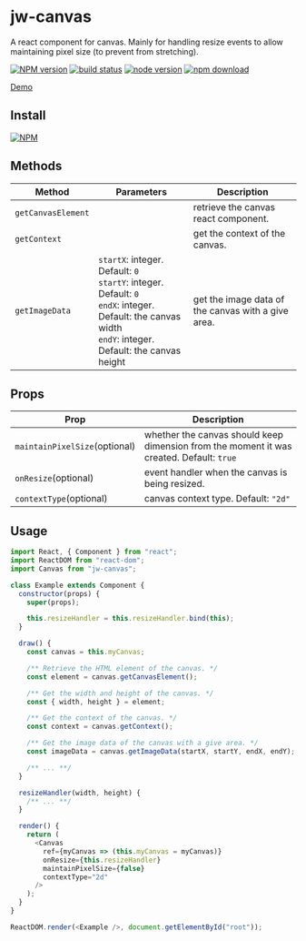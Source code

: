 # jw-canvas

A react component for canvas.
Mainly for handling resize events to allow maintaining pixel size (to prevent from stretching).

[![NPM version][npm-image]][npm-url]
[![build status][travis-image]][travis-url]
[![node version][node-image]][node-url]
[![npm download][download-image]][download-url]

[npm-image]: http://img.shields.io/npm/v/jw-canvas.svg
[npm-url]: http://npmjs.org/package/jw-canvas
[travis-image]: https://img.shields.io/travis/WaiChungWong/jw-canvas.svg
[travis-url]: https://travis-ci.org/WaiChungWong/jw-canvas
[node-image]: https://img.shields.io/badge/node.js-%3E=_0.10-green.svg
[node-url]: http://nodejs.org/download/
[download-image]: https://img.shields.io/npm/dm/jw-canvas.svg
[download-url]: https://npmjs.org/package/jw-canvas

[Demo](http://waichungwong.github.io/jw-canvas/build)

## Install

[![NPM](https://nodei.co/npm/jw-canvas.png)](https://nodei.co/npm/jw-canvas)

## Methods

| Method             | Parameters                                                                                                                                                      | Description                                        |
| ------------------ | --------------------------------------------------------------------------------------------------------------------------------------------------------------- | -------------------------------------------------- |
| `getCanvasElement` |                                                                                                                                                                 | retrieve the canvas react component.               |
| `getContext`       |                                                                                                                                                                 | get the context of the canvas.                     |
| `getImageData`     | `startX`: integer. Default: `0`<br>`startY`: integer. Default: `0`<br>`endX`: integer. Default: the canvas width<br>`endY`: integer. Default: the canvas height | get the image data of the canvas with a give area. |

## Props

| Prop                          | Description                                                                              |
| ----------------------------- | ---------------------------------------------------------------------------------------- |
| `maintainPixelSize`(optional) | whether the canvas should keep dimension from the moment it was created. Default: `true` |
| `onResize`(optional)          | event handler when the canvas is being resized.                                          |
| `contextType`(optional)       | canvas context type. Default: `"2d"`                                                     |

## Usage

```javascript
import React, { Component } from "react";
import ReactDOM from "react-dom";
import Canvas from "jw-canvas";

class Example extends Component {
  constructor(props) {
    super(props);

    this.resizeHandler = this.resizeHandler.bind(this);
  }

  draw() {
    const canvas = this.myCanvas;

    /** Retrieve the HTML element of the canvas. */
    const element = canvas.getCanvasElement();

    /** Get the width and height of the canvas. */
    const { width, height } = element;

    /** Get the context of the canvas. */
    const context = canvas.getContext();

    /** Get the image data of the canvas with a give area. */
    const imageData = canvas.getImageData(startX, startY, endX, endY);

    /** ... **/
  }

  resizeHandler(width, height) {
    /** ... **/
  }

  render() {
    return (
      <Canvas
        ref={myCanvas => (this.myCanvas = myCanvas)}
        onResize={this.resizeHandler}
        maintainPixelSize={false}
        contextType="2d"
      />
    );
  }
}

ReactDOM.render(<Example />, document.getElementById("root"));
```

